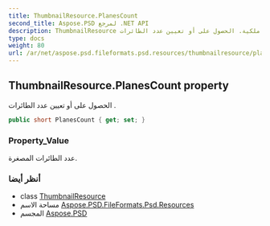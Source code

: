 ```yaml
---
title: ThumbnailResource.PlanesCount
second_title: Aspose.PSD لمرجع .NET API
description: ThumbnailResource ملكية. الحصول على أو تعيين عدد الطائرات .
type: docs
weight: 80
url: /ar/net/aspose.psd.fileformats.psd.resources/thumbnailresource/planescount/
---
```

## ThumbnailResource.PlanesCount property

الحصول على أو تعيين عدد الطائرات .

```csharp
public short PlanesCount { get; set; }
```

### Property_Value

عدد الطائرات المصغرة.

### أنظر أيضا

* class [ThumbnailResource](../)
* مساحة الاسم [Aspose.PSD.FileFormats.Psd.Resources](../../thumbnailresource/)
* المجسم [Aspose.PSD](../../../)


